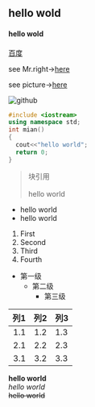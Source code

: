 ## hello wold

#### hello wold

[百度](http://www.baidu.com/)

see Mr.right→[here](./Mr.right)

see picture→[here](./01.png)

![github](https://github.com/Mr-righte/Mr.right-learning/blob/main/01.png)

```c++
#include <iostream>
using namespace std;
int mian()
{
  cout<<"hello world";
  return 0;
}
```
>块引用<br>
><br>
>hello world

* hello world
* hello world
1. First 
2. Second 
3. Third 
4. Fourth 

* 第一级 
    * 第二级  
        * 第三级 

|列1|列2|列3|
-:|:-:|:-
|1.1|1.2|1.3|
|2.1|2.2|2.3|
|3.1|3.2|3.3|

**hello world**<br>
*hello world*<br>
~~hello world~~<br>
